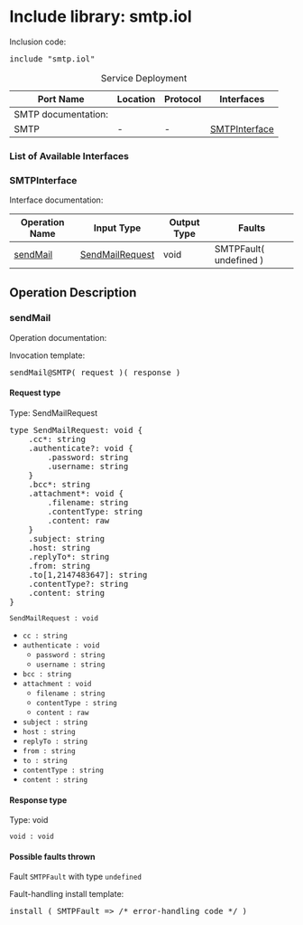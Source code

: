 # Include library: smtp.iol

Inclusion code: <pre>include "smtp.iol"</pre>

<table>
  <caption>Service Deployment</caption>
  <thead>
    <tr>
      <th>Port Name</th>
      <th>Location</th>
      <th>Protocol</th>
      <th>Interfaces</th>
    </tr>
  </thead>
  <tbody><tr><td>SMTP documentation: </td></tr>
    <tr>
      <td>SMTP</td>
      <td>-</td>
      <td>-</td>
      <td><a href="#SMTPInterface">SMTPInterface</a></td>
    </tr>
  </tbody>
</table>

<h3>List of Available Interfaces</h3>

<h3 id="SMTPInterface">SMTPInterface</h3>

Interface documentation: 

<table>
  <thead>
    <tr>
      <th>Operation Name</th>
      <th>Input Type</th>
      <th>Output Type</th>
      <th>Faults</th>
    </tr>
  </thead>
  <tbody>
    <tr>
      <td><a href="#sendMail">sendMail</a></td>
      <td><a href="#SendMailRequest">SendMailRequest</a></td>
      <td>void</td>
      <td>
        SMTPFault( undefined )
      </td>
    </tr>
  </tbody>
</table>

<h2>Operation Description</h2>



<h3 id="sendMail">sendMail</h3>

Operation documentation: 


Invocation template: 
<pre>sendMail@SMTP( request )( response )</pre>

<h4 id="SendMailRequest">Request type</h4>

Type: SendMailRequest


<pre>type SendMailRequest: void {
	.cc*: string
	.authenticate?: void {
		.password: string
		.username: string
	}
	.bcc*: string
	.attachment*: void {
		.filename: string
		.contentType: string
		.content: raw
	}
	.subject: string
	.host: string
	.replyTo*: string
	.from: string
	.to[1,2147483647]: string
	.contentType?: string
	.content: string
}</pre>

<code>SendMailRequest : void</code> 

<ul>

  <li><code>cc : string</code> 
</li>

  <li><code>authenticate : void</code> 

<ul>

  <li><code>password : string</code> 
</li>

  <li><code>username : string</code> 
</li>

</ul>
</li>

  <li><code>bcc : string</code> 
</li>

  <li><code>attachment : void</code> 

<ul>

  <li><code>filename : string</code> 
</li>

  <li><code>contentType : string</code> 
</li>

  <li><code>content : raw</code> 
</li>

</ul>
</li>

  <li><code>subject : string</code> 
</li>

  <li><code>host : string</code> 
</li>

  <li><code>replyTo : string</code> 
</li>

  <li><code>from : string</code> 
</li>

  <li><code>to : string</code> 
</li>

  <li><code>contentType : string</code> 
</li>

  <li><code>content : string</code> 
</li>

</ul>



<h4>Response type</h4>

Type: void




<code>void : void</code> 




<h4>Possible faults thrown</h4>


Fault <code>SMTPFault</code> with type <code>undefined</code>

Fault-handling install template: 
<pre>install ( SMTPFault => /* error-handling code */ )</pre>






